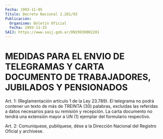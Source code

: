 ```yaml
---
Fecha: 1993-11-05
Título: Decreto Nacional 2.281/93
Publicación:
  Organismo: Boletín Oficial
  Fecha: 1993-11-25
SAIJ: https://www.saij.gob.ar/DN19930002281
---
```

# MEDIDAS PARA EL ENVIO DE TELEGRAMAS Y CARTA DOCUMENTO DE TRABAJADORES, JUBILADOS Y PENSIONADOS

<a id="1"></a>
Art.  1:  (Reglamentación  artículo  1  de  la Ley 23.789). El telegrama  no  podrá  contener  un  texto  de  más de TREINTA  (30) palabras,  excluidas  las  referidas  a  datos necesarios  para  su remisión y recepción. La carta documento no  tendrá  una  extensión mayor a UN (1) ejemplar del formulario respectivo.

<a id="2"></a>
Art.  2: Comuníquese, publíquese, dése a la Dirección Nacional del Registro Oficial y archívese.